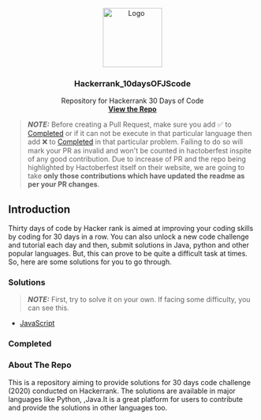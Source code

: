 <p align="center">
  <a href=" https://www.hackerrank.com/domains/tutorials/30-days-of-code">
    <img src="https://alternative.me/media/256/hackerrank-icon-3ruwgb2qxxh1gxg6-c.png" alt="Logo" width="120" height="120">
  </a>

  <h3 align="center">Hackerrank_10daysOFJScode</h3>

  <p align="center">
    Repository for Hackerrank 30 Days of Code
    <br />
    <a href="https://github.com/Soumikdas96/hackerrank-10-days--js-coding-solution-"><strong>View the Repo</strong></a>
</p>

> **_NOTE:_** Before creating a Pull Request, make sure you add :white_check_mark: to [Completed](#completed) or if it can not be execute in that particular language then add :x: to [Completed](#completed) in that particular problem.
Failing to do so will mark your PR as invalid and won't be counted in hactoberfest inspite of any good contribution. Due to increase of PR and the repo being highlighted by Hactoberfest itself on their website, we are going to take **only those contributions which have updated the readme as per your PR changes**.


## Introduction

Thirty days of code by Hacker rank is aimed at improving your coding skills by coding for 30 days in a row.
You can also unlock a new code challenge and tutorial each day and then, submit solutions in Java, python and other popular languages.
But, this can prove to be quite a difficult task at times. So, here are some solutions for you to go through.
### Solutions

> **_NOTE:_** First, try to solve it on your own. If facing some difficulty, you can see this.

- [JavaScript](https://github.com/Soumikdas96/hackerrank-10-days--js-coding-solution-)

### Completed

### About The Repo


This is a repository aiming to provide solutions for 30 days code challenge (2020) conducted on Hackerrank. The solutions are available in major languages like Python, ,Java.It is a great platform for users to contribute and provide the solutions in other languages too.
